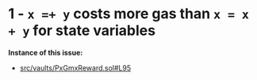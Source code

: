 1 - ```x =+ y``` costs more gas than ```x = x + y``` for state variables
==

**Instance of this issue:**
- [src/vaults/PxGmxReward.sol#L95](https://github.com/code-423n4/2022-11-redactedcartel/blob/03b71a8d395c02324cb9fdaf92401357da5b19d1/src/vaults/PxGmxReward.sol#L95)
